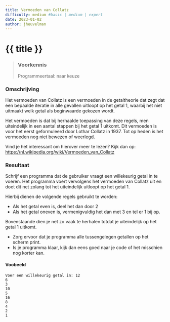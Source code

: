 ```yaml
---
title: Vermoeden van Collatz
difficulty: medium #basic | medium | expert
date: 2023-01-02
author: jheuvelman
---
```




# {{ title }}

> ### Voorkennis
> Programmeertaal: naar keuze

### Omschrijving
Het vermoeden van Collatz is een vermoeden in de getaltheorie dat zegt dat een bepaalde iteratie in alle gevallen uitloopt op het getal 1, waarbij het niet uitmaakt welk getal als beginwaarde gekozen wordt.

Het vermoeden is dat bij herhaalde toepassing van deze regels, men uiteindelijk in een aantal stappen bij het getal 1 uitkomt. Dit vermoeden is voor het eerst geformuleerd door Lothar Collatz in 1937. Tot op heden is het vermoeden nog niet bewezen of weerlegd.  

Vind je het interessant om hierover meer te lezen? Kijk dan op:
<https://nl.wikipedia.org/wiki/Vermoeden_van_Collatz>

### Resultaat
Schrijf een programma dat de gebruiker vraagt een willekeurig getal in te voeren. Het programma voert vervolgens het vermoeden van Collatz uit en doet dit net zolang tot het uiteindelijk uitloopt op het getal 1.

Hierbij dienen de volgende regels gebruikt te worden:

- Als het getal even is, deel het dan door 2
- Als het getal oneven is, vermenigvuldig het dan met 3 en tel er 1 bij op.

Bovenstaande dien je net zo vaak te herhalen totdat je uiteindelijk op
het getal 1 uitkomt.

- Zorg ervoor dat je programma alle tussengelegen getallen op het scherm print.
- Is je programma klaar, kijk dan eens goed naar je code of het misschien nog korter kan.

#### Voobeeld
```shell
Voer een willekeurig getal in: 12
6
3
10
5
16
8
4
2
1
```